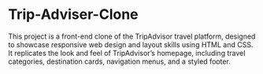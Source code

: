 # Trip-Adviser-Clone
This project is a front-end clone of the TripAdvisor travel platform, designed to showcase responsive web design and layout skills using HTML and CSS. It replicates the look and feel of TripAdvisor’s homepage, including travel categories, destination cards, navigation menus, and a styled footer.
